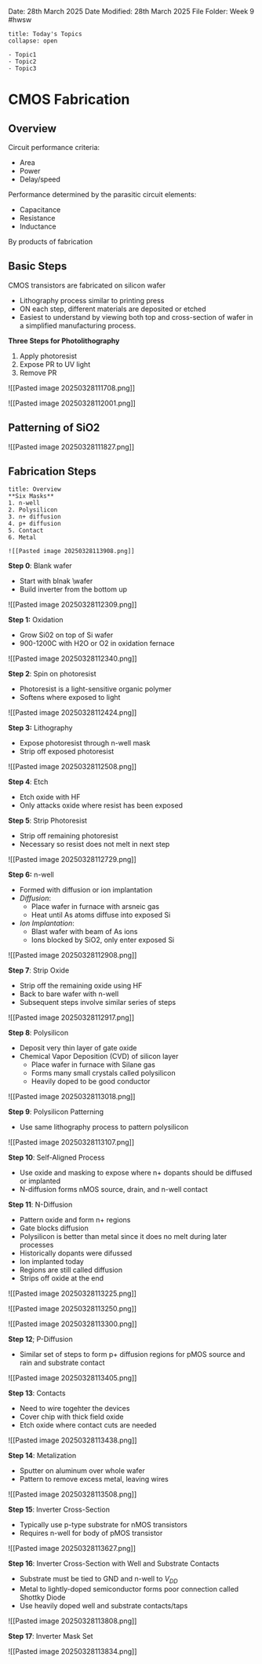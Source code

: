 Date: 28th March 2025
Date Modified: 28th March 2025
File Folder: Week 9
#hwsw

```ad-abstract
title: Today's Topics
collapse: open

- Topic1
- Topic2
- Topic3

```

# CMOS Fabrication

## Overview

Circuit performance criteria:
- Area
- Power
- Delay/speed

Performance determined by the parasitic circuit elements:
- Capacitance
- Resistance
- Inductance

By products of fabrication

## Basic Steps

CMOS transistors are fabricated on silicon wafer
- Lithography process similar to printing press
- ON each step, different materials are deposited or etched
- Easiest to understand by viewing both top and cross-section of wafer in a simplified manufacturing process.

**Three Steps for Photolithography**
1. Apply photoresist
2. Expose PR to UV light
3. Remove PR

![[Pasted image 20250328111708.png]]

![[Pasted image 20250328112001.png]]
## Patterning of SiO2

![[Pasted image 20250328111827.png]]

## Fabrication Steps

```ad-summary
title: Overview
**Six Masks**
1. n-well
2. Polysilicon
3. n+ diffusion
4. p+ diffusion
5. Contact
6. Metal

![[Pasted image 20250328113908.png]]
```

**Step 0**: Blank wafer
- Start with blnak \wafer
- Build inverter from the bottom up

![[Pasted image 20250328112309.png]]

**Step 1:** Oxidation
- Grow Si02 on top of Si wafer
- 900-1200C with H2O or O2 in oxidation fernace

![[Pasted image 20250328112340.png]]

**Step 2**: Spin on photoresist
- Photoresist is a light-sensitive organic polymer
- Softens where exposed to light

![[Pasted image 20250328112424.png]]

**Step 3:** Lithography
- Expose photoresist through n-well mask
- Strip off exposed photoresist

![[Pasted image 20250328112508.png]]

**Step 4**: Etch
- Etch oxide with HF
- Only attacks oxide where resist has been exposed

**Step 5**: Strip Photoresist
- Strip off remaining photoresist
- Necessary so resist does not melt in next step

![[Pasted image 20250328112729.png]]

**Step 6:** n-well
- Formed with diffusion or ion implantation
- *Diffusion*:
	- Place wafer in furnace with arsneic gas
	- Heat until As atoms diffuse into exposed Si
- *Ion Implantation*:
	- Blast wafer with beam of As ions
	- Ions blocked by SiO2, only enter exposed Si

![[Pasted image 20250328112908.png]]

**Step 7**: Strip Oxide
- Strip off the remaining oxide using HF
- Back to bare wafer with n-well
- Subsequent steps involve similar series of steps

![[Pasted image 20250328112917.png]]


**Step 8**: Polysilicon
- Deposit very thin layer of gate oxide
- Chemical Vapor Deposition (CVD) of silicon layer
	- Place wafer in furnace with Silane gas
	- Forms many small crystals called polysilicon
	- Heavily doped to be good conductor

![[Pasted image 20250328113018.png]]

**Step 9**: Polysilicon Patterning
- Use same lithography process to pattern polysilicon

![[Pasted image 20250328113107.png]]

**Step 10**: Self-Aligned Process
- Use oxide and masking to expose where n+ dopants should be diffused or implanted
- N-diffusion forms nMOS source, drain, and n-well contact

**Step 11**: N-Diffusion
- Pattern oxide and form n+ regions
- Gate blocks diffusion
- Polysilicon is better than metal since it does no melt during later processes
- Historically dopants were difussed
- Ion implanted today
- Regions are still called diffusion
- Strips off oxide at the end

![[Pasted image 20250328113225.png]]

![[Pasted image 20250328113250.png]]

![[Pasted image 20250328113300.png]]

**Step 12**; P-Diffusion
- Similar set of steps to form p+ diffusion regions for pMOS source and rain and substrate contact

![[Pasted image 20250328113405.png]]

**Step 13**: Contacts
- Need to wire togehter the devices
- Cover chip with thick field oxide
- Etch oxide where contact cuts are needed

![[Pasted image 20250328113438.png]]

**Step 14**: Metalization
- Sputter on aluminum over whole wafer
- Pattern to remove excess metal, leaving wires

![[Pasted image 20250328113508.png]]

**Step 15**: Inverter Cross-Section
- Typically use p-type substrate for nMOS transistors
- Requires n-well for body of pMOS transistor

![[Pasted image 20250328113627.png]]

**Step 16**: Inverter Cross-Section with Well and Substrate Contacts
- Substrate must be tied to GND and n-well to $V_{DD}$
- Metal to lightly-doped semiconductor forms poor connection called Shottky Diode
- Use heavily doped well and substrate contacts/taps

![[Pasted image 20250328113808.png]]

**Step 17**: Inverter Mask Set

![[Pasted image 20250328113834.png]]



